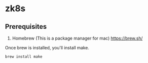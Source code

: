 # zk8s


##  Prerequisites

1) Homebrew (This is a package manager for mac)
https://brew.sh/

Once brew is installed, you'll install make.

```
brew install make
```



